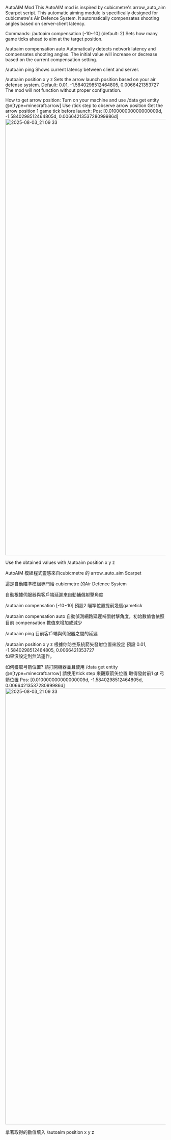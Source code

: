 AutoAIM Mod
This AutoAIM mod is inspired by cubicmetre's arrow_auto_aim Scarpet script.
This automatic aiming module is specifically designed for cubicmetre's Air Defence System.
It automatically compensates shooting angles based on server-client latency.

Commands:
/autoaim compensation [-10~10] (default: 2)
Sets how many game ticks ahead to aim at the target position.

/autoaim compensation auto
Automatically detects network latency and compensates shooting angles. The initial value will increase or decrease based on the current compensation setting.

/autoaim ping
Shows current latency between client and server.

/autoaim position x y z
Sets the arrow launch position based on your air defense system. Default: 0.01, -1.5840298512464805, 0.0066421353727
The mod will not function without proper configuration.

How to get arrow position:
Turn on your machine and use /data get entity @n[type=minecraft:arrow]
Use /tick step to observe arrow position
Get the arrow position 1 game tick before launch:
Pos: [0.010000000000000009d, -1.5840298512464805d, 0.0066421353728099986d]<img width="2560" height="1369" alt="2025-08-03_21 09 33" src="https://github.com/user-attachments/assets/53df3ccd-4377-49ce-84b7-08ab24ee2930" />

Use the obtained values with /autoaim position x y z


AutoAIM 模組程式靈感來自cubicmetre 的 arrow_auto_aim  Scarpet

這是自動瞄準模組專門給 cubicmetre 的Air Defence System

自動根據伺服器與客戶端延遲來自動補償射擊角度

/autoaim compensation [-10~10] 預設2  瞄準位置提前幾個gametick

/autoaim compensation auto 自動偵測網路延遲補償射擊角度，初始數值會依照目前 compensation 數值來增加或減少

/autoaim ping 目前客戶端與伺服器之間的延遲

/autoaim position x y z 根據你防空系統箭矢發射位置來設定 預設 0.01, -1.5840298512464805, 0.0066421353727  
如果沒設定則無法運作。

如何獲取弓箭位置? 請打開機器並且使用 /data get entity @n[type=minecraft:arrow]
請使用/tick step 來觀察箭矢位置
取得發射前1 gt 弓箭位置 Pos: [0.010000000000000009d, -1.5840298512464805d, 0.0066421353728099986d]<img width="2560" height="1369" alt="2025-08-03_21 09 33" src="https://github.com/user-attachments/assets/53df3ccd-4377-49ce-84b7-08ab24ee2930" />

拿著取得的數值填入 /autoaim position x y z 


